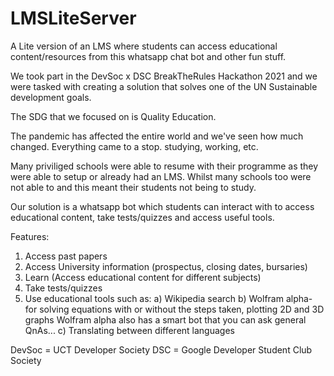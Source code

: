 # LMSLiteServer
A Lite version of an LMS where students can access educational content/resources from this whatsapp chat bot and other fun stuff.

We took part in the DevSoc x DSC BreakTheRules Hackathon 2021 and we were tasked with creating a solution that solves one of the UN Sustainable development goals.

The SDG that we focused on is Quality Education.

The pandemic has affected the entire world and we've seen how much changed. Everything came to a stop. studying, working, etc.

Many priviliged schools were able to resume with their programme as they were able to setup or already had an LMS. Whilst many schools too were not able to
and this meant their students not being to study.

Our solution is a whatsapp bot which students can interact with to access educational content, take tests/quizzes and access useful tools.

Features:
1. Access past papers
2. Access University information (prospectus, closing dates, bursaries)
3. Learn (Access educational content for different subjects)
4. Take tests/quizzes
5. Use educational tools such as:
a) Wikipedia search 
b) Wolfram alpha-  for solving equations with or without the steps taken, plotting 2D and 3D graphs
Wolfram alpha also has a smart bot that you can ask general QnAs...
c) Translating between different languages

DevSoc = UCT Developer Society
DSC = Google Developer Student Club Society
